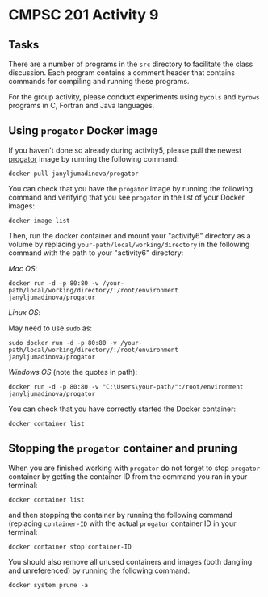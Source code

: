# CMPSC 201 Activity 9

## Tasks

There are a number of programs in the `src` directory to facilitate the class discussion. Each program contains a comment
header that contains commands for compiling and running these programs. 

For the group activity, please conduct experiments using `bycols` and `byrows` programs in C, Fortran and Java languages.

## Using `progator` Docker image

If you haven't done so already during activity5, please pull the newest [progator](https://hub.docker.com/repository/docker/janyljumadinova/progator) image by running the following command:

`docker pull janyljumadinova/progator`

You can check that you have the `progator` image by running the following command and verifying that you see `progator` in the list of your Docker images:

`docker image list`

Then, run the docker container and mount your "activity6" directory as a volume by replacing `your-path/local/working/directory` in the following command with the path to your "activity6" directory:

*Mac OS*: 

`docker run -d -p 80:80 -v /your-path/local/working/directory/:/root/environment janyljumadinova/progator`

*Linux OS*: 

May need to use `sudo` as:

`sudo docker run -d -p 80:80 -v /your-path/local/working/directory/:/root/environment janyljumadinova/progator`

*Windows OS* (note the quotes in path):

`docker run -d -p 80:80 -v "C:\Users\your-path/":/root/environment janyljumadinova/progator`

You can check that you have correctly started the Docker container:

`docker container list`

## Stopping the `progator` container and pruning

When you are finished working with `progator` do not forget to stop `progator` container by getting the container ID from the command you ran in your terminal:

`docker container list`

and then stopping the container by running the following command (replacing `container-ID` with the actual `progator` container ID in your terminal:

`docker container stop container-ID`

You should also remove all unused containers and images (both dangling and unreferenced) by running the following command:

`docker system prune -a` 
